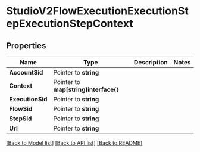# StudioV2FlowExecutionExecutionStepExecutionStepContext

## Properties

Name | Type | Description | Notes
------------ | ------------- | ------------- | -------------
**AccountSid** | Pointer to **string** |  |
**Context** | Pointer to **map[string]interface{}** |  |
**ExecutionSid** | Pointer to **string** |  |
**FlowSid** | Pointer to **string** |  |
**StepSid** | Pointer to **string** |  |
**Url** | Pointer to **string** |  |

[[Back to Model list]](../README.md#documentation-for-models) [[Back to API list]](../README.md#documentation-for-api-endpoints) [[Back to README]](../README.md)


